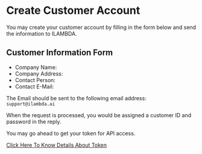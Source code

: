 # Create Customer Account

You may create your customer account by filling in the form below and send the information to ILAMBDA.

## Customer Information Form

- Company Name: 
- Company Address: 
- Contact Person:
- Contact E-Mail:

The Email should be sent to the following email address:
`support@ilambda.ai`

When the request is processed, you would be assigned a customer ID and password in the reply.

You may go ahead to get your token for API access.

[Click Here To Know Details About Token ](token.md)